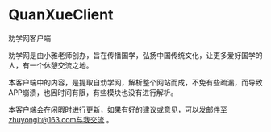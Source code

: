 # QuanXueClient
劝学网客户端

劝学网是由小雅老师创办，旨在传播国学，弘扬中国传统文化，让更多爱好国学的人，有一个休憩交流之地。

本客户端中的内容，是提取自劝学网，解析整个网站而成，不免有些疏漏，而导致APP崩溃，也因时间有限，有些模块也没有进行解析。

本客户端会在闲暇时进行更新，如果有好的建议或意见，可以发邮件至zhuyongit@163.com与我交流 。
